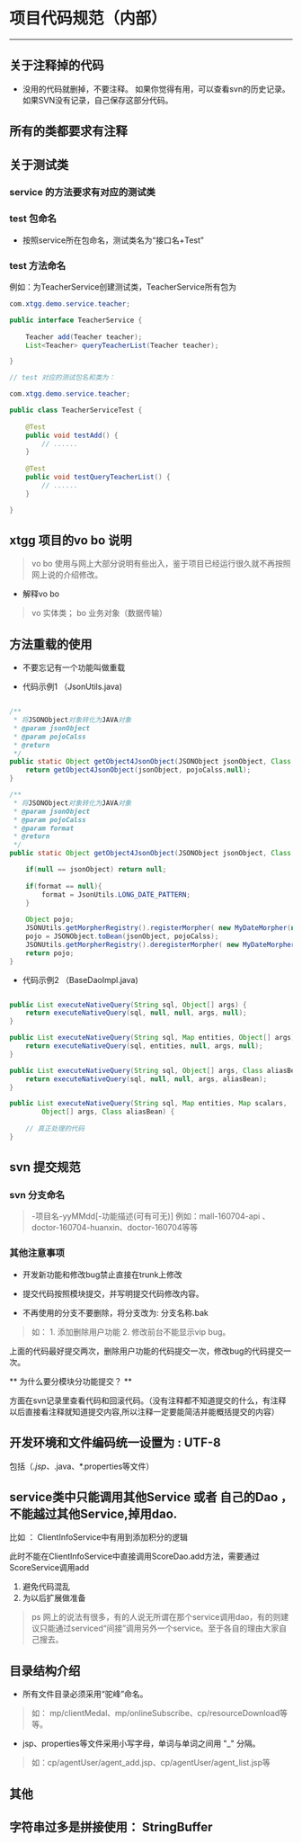 # 项目代码规范（内部）

---

## 关于注释掉的代码

+ 没用的代码就删掉，不要注释。 如果你觉得有用，可以查看svn的历史记录。如果SVN没有记录，自己保存这部分代码。


## 所有的类都要求有注释

## 关于测试类

### service 的方法要求有对应的测试类

### test 包命名

+ 按照service所在包命名，测试类名为“接口名+Test”

### test 方法命名

例如：为TeacherService创建测试类，TeacherService所有包为

```java
com.xtgg.demo.service.teacher;

public interface TeacherService {
	
	Teacher add(Teacher teacher);
    List<Teacher> queryTeacherList(Teacher teacher);

}

// test 对应的测试包名和类为：

com.xtgg.demo.service.teacher;

public class TeacherServiceTest {
	
	@Test
	public void testAdd() {
		// ......
	}
	
	@Test
    public void testQueryTeacherList() {
		// ......
	}

}
```

## xtgg 项目的vo bo 说明

> vo bo 使用与网上大部分说明有些出入，鉴于项目已经运行很久就不再按照网上说的介绍修改。

+ 解释vo bo

> vo 实体类； bo 业务对象（数据传输）


## 方法重载的使用

+ 不要忘记有一个功能叫做重载

+ 代码示例1 （JsonUtils.java)

```java

/**
 * 将JSONObject对象转化为JAVA对象
 * @param jsonObject
 * @param pojoCalss
 * @return
 */
public static Object getObject4JsonObject(JSONObject jsonObject, Class pojoCalss) {
	return getObject4JsonObject(jsonObject, pojoCalss,null);
}

/**
 * 将JSONObject对象转化为JAVA对象
 * @param jsonObject
 * @param pojoCalss
 * @param format
 * @return
 */
public static Object getObject4JsonObject(JSONObject jsonObject, Class 	pojoCalss,String format) {

	if(null == jsonObject) return null;
	
	if(format == null){
		format = JsonUtils.LONG_DATE_PATTERN;
	}
	
	Object pojo;
	JSONUtils.getMorpherRegistry().registerMorpher( new MyDateMorpher(new String[] { format }), true);  
	pojo = JSONObject.toBean(jsonObject, pojoCalss);
	JSONUtils.getMorpherRegistry().deregisterMorpher( new MyDateMorpher(new String[] { format }));  
	return pojo;
}

```

+ 代码示例2 （BaseDaoImpl.java)

```java

public List executeNativeQuery(String sql, Object[] args) {
	return executeNativeQuery(sql, null, null, args, null);
}

public List executeNativeQuery(String sql, Map entities, Object[] args) {
	return executeNativeQuery(sql, entities, null, args, null);
}

public List executeNativeQuery(String sql, Object[] args, Class aliasBean) {
	return executeNativeQuery(sql, null, null, args, aliasBean);
}

public List executeNativeQuery(String sql, Map entities, Map scalars,
		Object[] args, Class aliasBean) {
	
	// 真正处理的代码
}

```

## svn 提交规范

### svn 分支命名 

> -项目名-yyMMdd[-功能描述(可有可无)] 
> 例如：mall-160704-api 、doctor-160704-huanxin、doctor-160704等等
  
### 其他注意事项

+ 开发新功能和修改bug禁止直接在trunk上修改

+ 提交代码按照模块提交，并写明提交代码修改内容。

+ 不再使用的分支不要删除，将分支改为: 分支名称.bak 

> 如： 1. 添加删除用户功能 2. 修改前台不能显示vip bug。

上面的代码最好提交两次，删除用户功能的代码提交一次，修改bug的代码提交一次。


** 为什么要分模块分功能提交？ ** 

方面在svn记录里查看代码和回滚代码。（没有注释都不知道提交的什么，有注释以后直接看注释就知道提交内容,所以注释一定要能简洁并能概括提交的内容）


## 开发环境和文件编码统一设置为 : UTF-8


包括（*.jsp、*.java、*.properties等文件）


## service类中只能调用其他Service 或者 自己的Dao ，不能越过其他Service,掉用dao.


比如 ： ClientInfoService中有用到添加积分的逻辑

此时不能在ClientInfoService中直接调用ScoreDao.add方法，需要通过ScoreService调用add

1. 避免代码混乱
2. 为以后扩展做准备

> ps 网上的说法有很多，有的人说无所谓在那个service调用dao，有的则建议只能通过serviced“间接”调用另外一个service。至于各自的理由大家自己搜去。


## 目录结构介绍

+ 所有文件目录必须采用“驼峰”命名。

> 如： mp/clientMedal、mp/onlineSubscribe、cp/resourceDownload等等。

+ jsp、properties等文件采用小写字母，单词与单词之间用 "_" 分隔。

> 如：cp/agentUser/agent_add.jsp、cp/agentUser/agent_list.jsp等


## 其他


## 字符串过多是拼接使用： StringBuffer